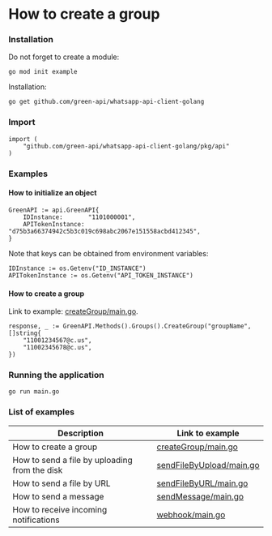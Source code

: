 # How to create a group

### Installation

Do not forget to create a module:

```shell
go mod init example
```

Installation:

```shell
go get github.com/green-api/whatsapp-api-client-golang
```

### Import

```
import (
	"github.com/green-api/whatsapp-api-client-golang/pkg/api"
)
```

### Examples

#### How to initialize an object

```
GreenAPI := api.GreenAPI{
    IDInstance:       "1101000001",
    APITokenInstance: "d75b3a66374942c5b3c019c698abc2067e151558acbd412345",
}
```

Note that keys can be obtained from environment variables:

```
IDInstance := os.Getenv("ID_INSTANCE")
APITokenInstance := os.Getenv("API_TOKEN_INSTANCE")
```

#### How to create a group

Link to example: [createGroup/main.go](
https://github.com/green-api/whatsapp-api-client-golang/blob/master/examples/createGroup/main.go
).

```
response, _ := GreenAPI.Methods().Groups().CreateGroup("groupName", []string{
    "11001234567@c.us",
    "11002345678@c.us",
})
```

### Running the application

```shell
go run main.go
```

### List of examples

| Description                                   | Link to example                                                                                                                   |
|-----------------------------------------------|-----------------------------------------------------------------------------------------------------------------------------------|
| How to create a group                         | [createGroup/main.go](https://github.com/green-api/whatsapp-api-client-golang/blob/master/examples/createGroup/main.go)           |
| How to send a file by uploading from the disk | [sendFileByUpload/main.go](https://github.com/green-api/whatsapp-api-client-golang/blob/master/examples/sendFileByUpload/main.go) |
| How to send a file by URL                     | [sendFileByURL/main.go](https://github.com/green-api/whatsapp-api-client-golang/blob/master/examples/sendFileByURL/main.go)       |
| How to send a message                         | [sendMessage/main.go](https://github.com/green-api/whatsapp-api-client-golang/blob/master/examples/sendMessage/main.go)           |
| How to receive incoming notifications         | [webhook/main.go](https://github.com/green-api/whatsapp-api-client-golang/blob/master/examples/webhook/main.go)                   |

